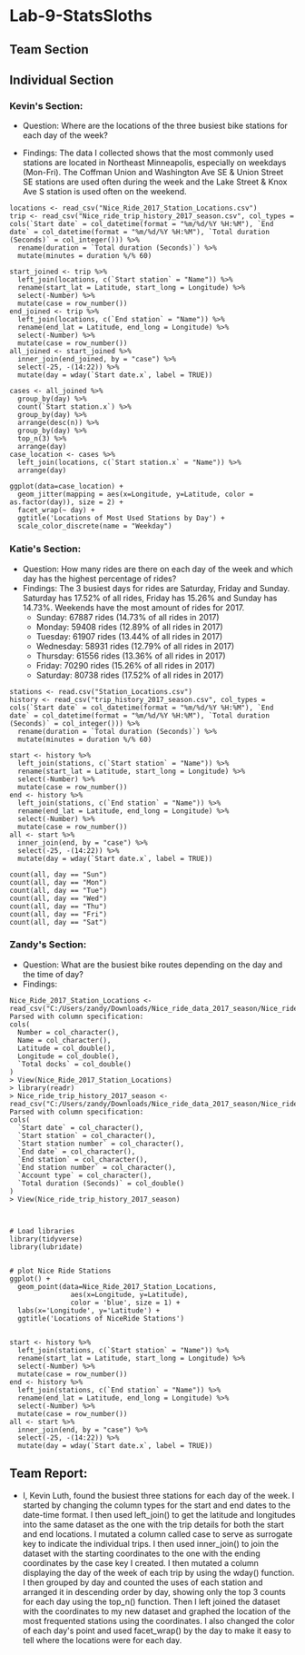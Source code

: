 # Lab-9-StatsSloths

## Team Section



## Individual Section

### Kevin's Section:
* Question: Where are the locations of the three busiest bike stations for each day of the week?

* Findings: The data I collected shows that the most commonly used stations are located in Northeast Minneapolis, especially on weekdays (Mon-Fri). The Coffman Union and Washington Ave SE & Union Street SE stations are used often during the week and the Lake Street & Knox Ave S station is used often on the weekend.

```{r}
locations <- read_csv("Nice_Ride_2017_Station_Locations.csv")
trip <- read_csv("Nice_ride_trip_history_2017_season.csv", col_types = cols(`Start date` = col_datetime(format = "%m/%d/%Y %H:%M"), `End date` = col_datetime(format = "%m/%d/%Y %H:%M"), `Total duration (Seconds)` = col_integer())) %>%
  rename(duration = `Total duration (Seconds)`) %>%
  mutate(minutes = duration %/% 60)

start_joined <- trip %>%
  left_join(locations, c(`Start station` = "Name")) %>%
  rename(start_lat = Latitude, start_long = Longitude) %>%
  select(-Number) %>%
  mutate(case = row_number())
end_joined <- trip %>%
  left_join(locations, c(`End station` = "Name")) %>%
  rename(end_lat = Latitude, end_long = Longitude) %>%
  select(-Number) %>%
  mutate(case = row_number())
all_joined <- start_joined %>%
  inner_join(end_joined, by = "case") %>%
  select(-25, -(14:22)) %>%
  mutate(day = wday(`Start date.x`, label = TRUE))
  
cases <- all_joined %>%
  group_by(day) %>%
  count(`Start station.x`) %>%
  group_by(day) %>%
  arrange(desc(n)) %>%
  group_by(day) %>%
  top_n(3) %>%
  arrange(day)
case_location <- cases %>%
  left_join(locations, c(`Start station.x` = "Name")) %>%
  arrange(day)

ggplot(data=case_location) +
  geom_jitter(mapping = aes(x=Longitude, y=Latitude, color = as.factor(day)), size = 2) +
  facet_wrap(~ day) +
  ggtitle('Locations of Most Used Stations by Day') +
  scale_color_discrete(name = "Weekday")
```
### Katie's Section:
* Question: How many rides are there on each day of the week and which day has the highest percentage of rides?
* Findings: The 3 busiest days for rides are Saturday, Friday and Sunday. Saturday has 17.52% of all rides, Friday has 15.26% and Sunday has 14.73%. Weekends have the most amount of rides for 2017. 
  * Sunday: 67887 rides (14.73% of all rides in 2017)
  * Monday: 59408 rides (12.89% of all rides in 2017)
  * Tuesday: 61907 rides (13.44% of all rides in 2017)
  * Wednesday: 58931 rides (12.79% of all rides in 2017)
  * Thursday: 61556 rides (13.36% of all rides in 2017)
  * Friday: 70290 rides (15.26% of all rides in 2017)
  * Saturday: 80738 rides (17.52% of all rides in 2017)

```{r}
stations <- read.csv("Station_Locations.csv")
history <- read_csv("trip_history_2017_season.csv", col_types = cols(`Start date` = col_datetime(format = "%m/%d/%Y %H:%M"), `End date` = col_datetime(format = "%m/%d/%Y %H:%M"), `Total duration (Seconds)` = col_integer())) %>%
  rename(duration = `Total duration (Seconds)`) %>%
  mutate(minutes = duration %/% 60)
```
```{r}
start <- history %>%
  left_join(stations, c(`Start station` = "Name")) %>%
  rename(start_lat = Latitude, start_long = Longitude) %>%
  select(-Number) %>%
  mutate(case = row_number())
end <- history %>%
  left_join(stations, c(`End station` = "Name")) %>%
  rename(end_lat = Latitude, end_long = Longitude) %>%
  select(-Number) %>%
  mutate(case = row_number())
all <- start %>%
  inner_join(end, by = "case") %>%
  select(-25, -(14:22)) %>%
  mutate(day = wday(`Start date.x`, label = TRUE))
```
```{r}
count(all, day == "Sun")
count(all, day == "Mon")
count(all, day == "Tue") 
count(all, day == "Wed")
count(all, day == "Thu")
count(all, day == "Fri")
count(all, day == "Sat")
```

### Zandy's Section:
* Question: What are the busiest bike routes depending on the day and the time of day?
* Findings: 

```{r}
Nice_Ride_2017_Station_Locations <- read_csv("C:/Users/zandy/Downloads/Nice_ride_data_2017_season/Nice_ride_data_2017_season/Nice_Ride_2017_Station_Locations.csv")
Parsed with column specification:
cols(
  Number = col_character(),
  Name = col_character(),
  Latitude = col_double(),
  Longitude = col_double(),
  `Total docks` = col_double()
)
> View(Nice_Ride_2017_Station_Locations)
> library(readr)
> Nice_ride_trip_history_2017_season <- read_csv("C:/Users/zandy/Downloads/Nice_ride_data_2017_season/Nice_ride_data_2017_season/Nice_ride_trip_history_2017_season.csv")
Parsed with column specification:
cols(
  `Start date` = col_character(),
  `Start station` = col_character(),
  `Start station number` = col_character(),
  `End date` = col_character(),
  `End station` = col_character(),
  `End station number` = col_character(),
  `Account type` = col_character(),
  `Total duration (Seconds)` = col_double()
)
> View(Nice_ride_trip_history_2017_season)



# Load libraries
library(tidyverse)
library(lubridate)


# plot Nice Ride Stations
ggplot() +
  geom_point(data=Nice_Ride_2017_Station_Locations, 
               aes(x=Longitude, y=Latitude), 
               color = 'blue', size = 1) +
  labs(x='Longitude', y='Latitude') +
  ggtitle('Locations of NiceRide Stations')


start <- history %>%
  left_join(stations, c(`Start station` = "Name")) %>%
  rename(start_lat = Latitude, start_long = Longitude) %>%
  select(-Number) %>%
  mutate(case = row_number())
end <- history %>%
  left_join(stations, c(`End station` = "Name")) %>%
  rename(end_lat = Latitude, end_long = Longitude) %>%
  select(-Number) %>%
  mutate(case = row_number())
all <- start %>%
  inner_join(end, by = "case") %>%
  select(-25, -(14:22)) %>%
  mutate(day = wday(`Start date.x`, label = TRUE))
```

## Team Report:
* I, Kevin Luth, found the busiest three stations for each day of the week. I started by changing the column types for the start and end dates to the date-time format. I then used left_join() to get the latitude and longitudes into the same dataset as the one with the trip details for both the start and end locations. I mutated a column called case to serve as surrogate key to indicate the individual trips. I then used inner_join() to join the dataset with the starting coordinates to the one with the ending coordinates by the case key I created. I then mutated a column displaying the day of the week of each trip by using the wday() function. I then grouped by day and counted the uses of each station and arranged it in descending order by day, showing only the top 3 counts for each day using the top_n() function. Then I left joined the dataset with the coordinates to my new dataset and graphed the location of the most frequented stations using the coordinates. I also changed the color of each day's point and used facet_wrap() by the day to make it easy to tell where the locations were for each day.
